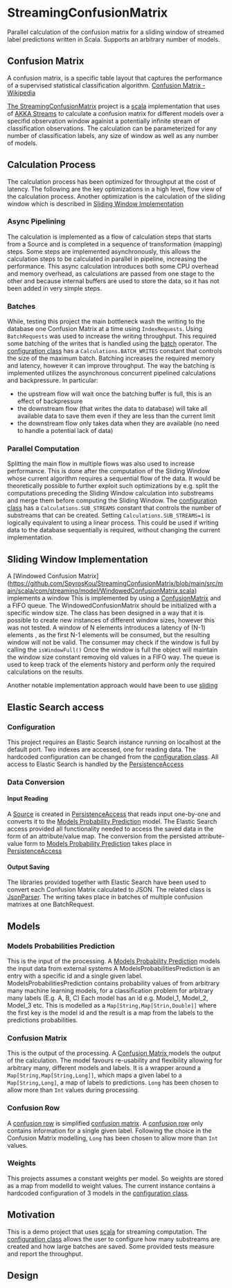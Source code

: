 # StreamingConfusionMatrix
Parallel calculation of the confusion matrix for a sliding window of streamed label predictions written in Scala.
Supports an arbitrary number of models.

## Confusion Matrix
A confusion matrix, is a specific table layout that captures the performance of a supervised statistical classification algorithm. [Confusion Matrix - Wikipedia](https://en.wikipedia.org/wiki/Confusion_matrix)

[The StreamingConfusionMatrix](https://github.com/SpyrosKou/StreamingConfusionMatrix) project is a [scala](https://scala-lang.org/) implementation that uses of [AKKA Streams](https://doc.akka.io/docs/akka/current/stream/stream-introduction.html) to calculate a confusion matrix for different models over a specifid observation window againist a potentially infinite stream of classification observations. The calculation can be parameterized for any number of classification labels, any size of window as well as any number of models.

## Calculation Process
The calculation process has been optimized for throughput at the cost of latency.
The following are the key optimizations in a high level, flow view of the calculation process. Another optimization is the calculation of the sliding window which is described in [Sliding Window Implementation](#sliding-window-implementation) 

### Async Pipelining
The calculation is implemented as a flow of calculation steps that starts from a Source and is completed in a sequence of transformation (mapping) steps.
Some steps are implemented asynchronously, this allows the calculation steps to be calculated in parallel in pipeline, increasing the performance.
This async calculation introduces both some CPU overhead and memory overhead, as calculations are passed from one stage to the other and because internal buffers are used to store the data, so it has not been added in very simple steps. 

### Batches
While, testing this project the main bottleneck wash the writing to the database one Confusion Matrix at a time using `IndexRequests`. 
Using `BatchRequests` was used to increase the writing throughput. This required some batching of the writes that is handled using the [batch](https://doc.akka.io/docs/akka/current/stream/operators/Source-or-Flow/batch.html) operator.
The [configuration class](https://github.com/SpyrosKou/StreamingConfusionMatrix/blob/main/src/main/scala/com/streaming/model/Configuration.scala) has a `Calculations.BATCH_WRITES` constant that controls the size of the maximum batch.
Batching increases the required memory and latency, however it can improve throughput.
The way the batching is implemented utilizes the asynchronous concurrent pipelined calculations and backpressure. In particular:
 - the upstream flow will wait once the batching buffer is full, this is an effect of backpressure
 - the downstream flow (that writes the data to database) will take all available data to save them even if they are less than the current limit
 - the downstream flow only takes data when they are available (no need to handle a potential lack of data) 

### Parallel Computation 
Splitting the main flow in multiple flows was also used to increase performance. This is done after the computation of the Sliding Window whose current algorithm requires a sequential flow of the data.
It would be theoretically possible to further exploit such optimizations by e.g. split the computations preceding the Sliding Window calculation into substreams and merge them before computing the Sliding Window.
The [configuration class](https://github.com/SpyrosKou/StreamingConfusionMatrix/blob/main/src/main/scala/com/streaming/model/Configuration.scala) has a `Calculations.SUB_STREAMS` constant that controls the number of substreams that can be created.
Setting `Calculations.SUB_STREAMS=1` is logically equivalent to using a linear process. This could be used if writing data to the database sequentially is required, without changing the current implementation.


## Sliding Window Implementation

A [Windowed Confusion Matrix] (https://github.com/SpyrosKou/StreamingConfusionMatrix/blob/main/src/main/scala/com/streaming/model/WindowedConfusionMatrix.scala) implements a window
This is implemented by using a [ConfusionMatrix](#confusion-matrix) and a FIFO queue. The WindowedConfusionMatrix should be initialized with a specific window size.
The class has been designed in a way that it is possible to create new instances of different window sizes, however this was not tested.
A window of N elements introduces a latency of (N-1) elements , as the first N-1 elements will be consumed, but the resulting window will not be valid.
The consumer may check if the window is full by calling the `isWindowFull()`
Once the window is full the object will maintain the window size constant removing old values in a FIFO way.
The queue is used to keep track of the elements history and perform only the required calculations on the results.

Another notable implementation approach would have been to use  [sliding](https://doc.akka.io/docs/akka/current/stream/operators/Source-or-Flow/sliding.html)

## Elastic Search access

### Configuration
This project requires an Elastic Search instance running on localhost at the default port.
Two indexes are accessed, one for reading data. The hardcoded configuration can be changed from the [configuration class](https://github.com/SpyrosKou/StreamingConfusionMatrix/blob/main/src/main/scala/com/streaming/model/Configuration.scala).
All access to Elastic Search is handled by the [PersistenceAccess](https://github.com/SpyrosKou/StreamingConfusionMatrix/blob/main/src/main/scala/com/elasticsearch/query/PersistenceAccess.scala)

### Data Conversion

#### Input Reading
A [Source](https://doc.akka.io/api/akka/2.6/akka/stream/scaladsl/Source.html) is created in [PersistenceAccess](https://github.com/SpyrosKou/StreamingConfusionMatrix/blob/main/src/main/scala/com/elasticsearch/query/PersistenceAccess.scala) that reads input one-by-one and converts it to the [Models Probability Prediction](#Models-Probabilities-Prediction) model.
The Elastic Search access provided all functionality needed to access the saved data in the form of an attribute/value map.
The conversion from the persisted attribute-value form to [Models Probability Prediction](#models-probabilities-prediction) takes place in [PersistenceAccess](https://github.com/SpyrosKou/StreamingConfusionMatrix/blob/main/src/main/scala/com/elasticsearch/query/PersistenceAccess.scala)

#### Output Saving
The libraries provided together with Elastic Search have been used to convert each Confusion Matrix calculated to JSON. The related class is [JsonParser](https://github.com/SpyrosKou/StreamingConfusionMatrix/blob/main/src/main/scala/com/elasticsearch/query/JsonParser.scala).
The writing takes place in batches of multiple confusion matrixes at one BatchRequest.

## Models

### Models Probabilities Prediction
This is the input of the processing.
A [Models Probability Prediction](https://github.com/SpyrosKou/StreamingConfusionMatrix/blob/main/src/main/scala/com/streaming/model/ModelsProbabilitiesPrediction.scala) models the input data from external systems
A ModelsProbabilitiesPrediction is an entry with a specific id and a single given label.  ModelsProbabilitiesPrediction contains  probability values of from arbitrary many machine learning models, for a classification problem for arbitrary many labels (E.g. A, B, C)
Each model has an id e.g. Model_1, Model_2, Model_3 etc. This is modelled as a `Map[String,Map[Strin,Double]]` where the first key is the model id and the result is a map from the labels to the predictions probabilities.

### Confusion Matrix
This is the output of the processing.
A [Confusion Matrix ](https://github.com/SpyrosKou/StreamingConfusionMatrix/blob/main/src/main/scala/com/streaming/model/ConfusionMatrix.scala) models the output of the calculation.
The model favours re-usability and flexibility allowing for arbitrary many, different models and labels.
It is a wrapper around a `Map[String,Map[String,Long]]`, which maps a given label to a `Map[String,Long]`, a map of labels to predictions.
`Long` has been chosen to allow more than `Int` values during processing.

### Confusion Row
A [confusion row](https://github.com/SpyrosKou/StreamingConfusionMatrix/blob/main/src/main/scala/com/streaming/model/ConfusionRow.scala) is simplified [confusion matrix](https://github.com/SpyrosKou/StreamingConfusionMatrix/blob/main/src/main/scala/com/streaming/model/ConfusionMatrix.scala).
A [confusion row](https://github.com/SpyrosKou/StreamingConfusionMatrix/blob/main/src/main/scala/com/streaming/model/ConfusionRow.scala) only contains information for a single given label.
Following the choice in the Confusion Matrix modelling, `Long` has been chosen to allow more than `Int` values. 

### Weights
This projects assumes a constant weights per model. So weights are stored as a map from modelId to weight values. The current instance contains a hardcoded configuration of 3 models in the [configuration class](https://github.com/SpyrosKou/StreamingConfusionMatrix/blob/main/src/main/scala/com/streaming/model/Configuration.scala).


## Motivation
This is a demo project that uses [scala](https://scala-lang.org/) for streaming computation.
The [configuration class](https://github.com/SpyrosKou/StreamingConfusionMatrix/blob/main/src/main/scala/com/streaming/model/Configuration.scala) allows the user to configure how many substreams are created and how large batches are saved.
Some provided tests measure and report the throughput. 

## Design

